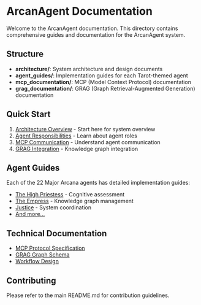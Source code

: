# ArcanAgent Documentation

Welcome to the ArcanAgent documentation. This directory contains comprehensive guides and documentation for the ArcanAgent system.

## Structure

- **architecture/**: System architecture and design documents
- **agent_guides/**: Implementation guides for each Tarot-themed agent
- **mcp_documentation/**: MCP (Model Context Protocol) documentation
- **grag_documentation/**: GRAG (Graph Retrieval-Augmented Generation) documentation

## Quick Start

1. [Architecture Overview](architecture/README.md) - Start here for system overview
2. [Agent Responsibilities](architecture/agent_responsibilities.md) - Learn about agent roles
3. [MCP Communication](architecture/mcp_communication.md) - Understand agent communication
4. [GRAG Integration](architecture/grag_integration.md) - Knowledge graph integration

## Agent Guides

Each of the 22 Major Arcana agents has detailed implementation guides:

- [The High Priestess](agent_guides/the_high_priestess.md) - Cognitive assessment
- [The Empress](agent_guides/the_empress.md) - Knowledge graph management
- [Justice](agent_guides/justice.md) - System coordination
- [And more...](agent_guides/)

## Technical Documentation

- [MCP Protocol Specification](mcp_documentation/protocol_specification.md)
- [GRAG Graph Schema](grag_documentation/graph_schema.md)
- [Workflow Design](architecture/workflow_design.md)

## Contributing

Please refer to the main README.md for contribution guidelines.